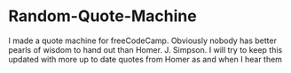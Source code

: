 # Random-Quote-Machine
I made a quote machine for freeCodeCamp.
Obviously nobody has better pearls of wisdom to hand out than Homer. J. Simpson.
I will try to keep this updated with more up to date quotes from Homer as and when I hear them
